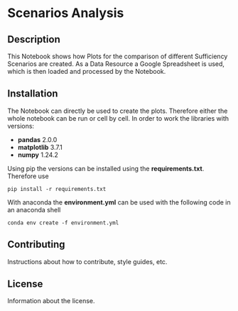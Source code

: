# Scenarios Analysis

## Description

This Notebook shows how Plots for the comparison of different Sufficiency Scenarios are created. As a Data Resource a Google Spreadsheet is used, which is then loaded and processed by the Notebook.

## Installation

The Notebook can directly be used to create the plots. Therefore either the whole notebook can be run or cell by cell. In order to work the libraries with versions:
- __pandas__ 2.0.0
- __matplotlib__ 3.7.1
- __numpy__ 1.24.2 

Using pip the versions can be installed using the __requirements.txt__. Therefore use
```
pip install -r requirements.txt
```

With anaconda the __environment.yml__ can be used with the following code in an anaconda shell
```
conda env create -f environment.yml
```

## Contributing
Instructions about how to contribute, style guides, etc.

## License
Information about the license.
